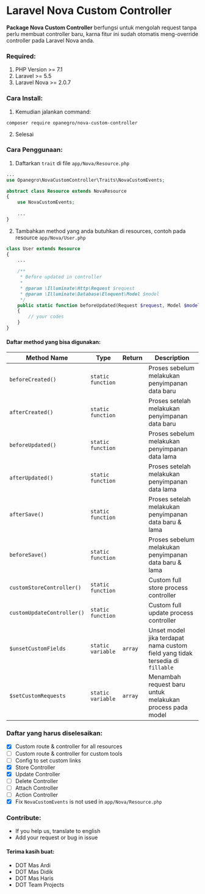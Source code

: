# Laravel Nova Custom Controller

**Package Nova Custom Controller** berfungsi untuk mengolah request tanpa perlu membuat controller baru, karna fitur ini sudah otomatis meng-override controller pada Laravel Nova anda.

### Required:

1. PHP Version >= 7.1
2. Laravel >= 5.5
3. Laravel Nova >= 2.0.7

### Cara Install:

1. Kemudian jalankan command:
```
composer require opanegro/nova-custom-controller
```
2. Selesai

### Cara Penggunaan:

1. Daftarkan `trait` di file `app/Nova/Resource.php`

```php
...
use Opanegro\NovaCustomController\Traits\NovaCustomEvents;

abstract class Resource extends NovaResource
{
    use NovaCustomEvents;
    
    ...
}
```

2. Tambahkan method yang anda butuhkan di resources, contoh pada resource `app/Nova/User.php`

```php
class User extends Resource
{
    ...
    
    /**
     * Before updated in controller
     *
     * @param \Illuminate\Http\Request $request
     * @param \Illuminate\Database\Eloquent\Model $model
     */
    public static function beforeUpdated(Request $request, Model $model)
    {
        // your codes
    }
}
```

#### Daftar method yang bisa digunakan:

| Method Name | Type | Return | Description |
|---|---|---|---|
| `beforeCreated()` | `static function` | | Proses sebelum melakukan penyimpanan data baru |
| `afterCreated()` | `static function` | | Proses setelah melakukan penyimpanan data baru |
| `beforeUpdated()` | `static function` | | Proses sebelum melakukan penyimpanan data lama |
| `afterUpdated()` | `static function` | | Proses setelah melakukan penyimpanan data lama |
| `afterSave()` | `static function` | | Proses setelah melakukan penyimpanan data baru & lama |
| `beforeSave()` | `static function` | | Proses sebelum melakukan penyimpanan data baru & lama |
| `customStoreController()` | `static function` | | Custom full store process controller |
| `customUpdateController()` | `static function` | | Custom full update process controller |
| `$unsetCustomFields` | `static variable` | `array` | Unset model jika terdapat nama custom field yang tidak tersedia di `fillable` |
| `$setCustomRequests` | `static variable` | `array` | Menambah request baru untuk melakukan process pada model |

### Daftar yang harus diselesaikan:
- [x] Custom route & controller for all resources
- [ ] Custom route & controller for custom tools
- [ ] Config to set custom links
- [x] Store Controller
- [x] Update Controller
- [ ] Delete Controller
- [ ] Attach Controller
- [ ] Action Controller
- [x] Fix `NovaCustomEvents` is not used in `app/Nova/Resource.php`

### Contribute:
- If you help us, translate to english
- Add your request or bug in issue

#### Terima kasih buat:
- DOT Mas Ardi
- DOT Mas Didik
- DOT Mas Haris
- DOT Team Projects
